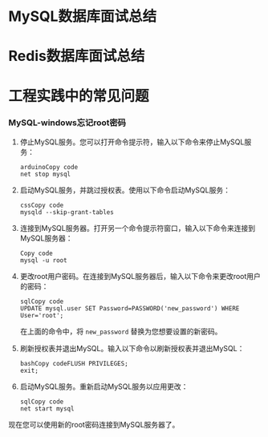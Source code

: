 # MySQL数据库面试总结

# Redis数据库面试总结

# 工程实践中的常见问题

### MySQL-windows忘记root密码

1. 停止MySQL服务。您可以打开命令提示符，输入以下命令来停止MySQL服务：

   ```
   arduinoCopy code
   net stop mysql
   ```

2. 启动MySQL服务，并跳过授权表。使用以下命令启动MySQL服务：

   ```
   cssCopy code
   mysqld --skip-grant-tables
   ```

3. 连接到MySQL服务器。打开另一个命令提示符窗口，输入以下命令来连接到MySQL服务器：

   ```
   Copy code
   mysql -u root
   ```

4. 更改root用户密码。在连接到MySQL服务器后，输入以下命令来更改root用户的密码：

   ```
   sqlCopy code
   UPDATE mysql.user SET Password=PASSWORD('new_password') WHERE User='root';
   ```

   在上面的命令中，将 `new_password` 替换为您想要设置的新密码。

5. 刷新授权表并退出MySQL。输入以下命令以刷新授权表并退出MySQL：

   ```
   bashCopy codeFLUSH PRIVILEGES;
   exit;
   ```

6. 启动MySQL服务。重新启动MySQL服务以应用更改：

   ```
   sqlCopy code
   net start mysql
   ```

现在您可以使用新的root密码连接到MySQL服务器了。